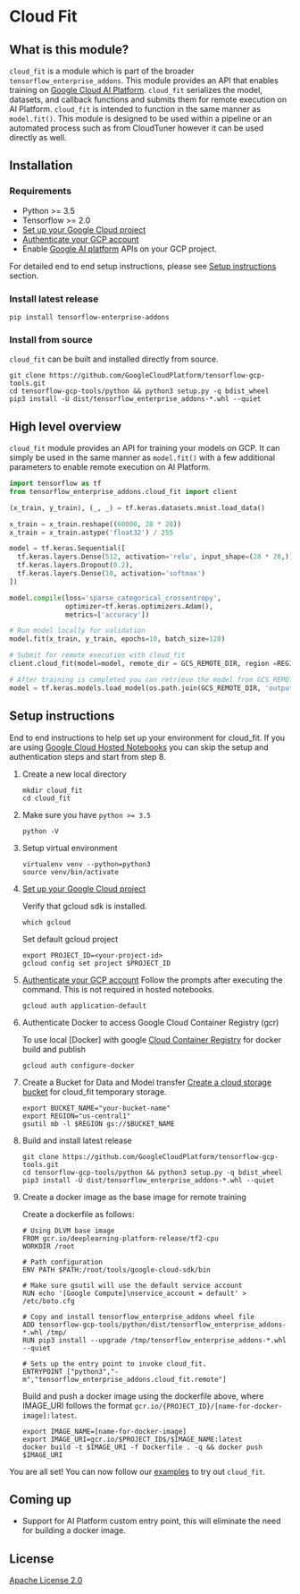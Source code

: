 
# Cloud Fit

## What is this module?

`cloud_fit` is a module which is part of the broader
`tensorflow_enterprise_addons`. This module provides an API that enables
training on [Google Cloud AI Platform](https://cloud.google.com/ai-platform).
`cloud_fit` serializes the model, datasets, and callback functions and submits
them for remote execution on AI Platform. `cloud_fit` is intended to function in
the same manner as `model.fit()`. This module is designed to be used within a
pipeline or an automated process such as from CloudTuner however it can be used
directly as well.

## Installation

### Requirements

-   Python >= 3.5
-   Tensorflow >= 2.0
-   [Set up your Google Cloud project](https://cloud.google.com/ai-platform/docs/getting-started-keras#set_up_your_project)
-   [Authenticate your GCP account](https://cloud.google.com/ai-platform/docs/getting-started-keras#authenticate_your_gcp_account)
-   Enable [Google AI platform](https://cloud.google.com/ai-platform/) APIs on
    your GCP project.

For detailed end to end setup instructions, please see
[Setup instructions](#setup-instructions) section.

### Install latest release

```shell
pip install tensorflow-enterprise-addons
```

### Install from source

`cloud_fit` can be built and installed directly from source.

```shell
git clone https://github.com/GoogleCloudPlatform/tensorflow-gcp-tools.git
cd tensorflow-gcp-tools/python && python3 setup.py -q bdist_wheel
pip3 install -U dist/tensorflow_enterprise_addons-*.whl --quiet
```

## High level overview

`cloud_fit` module provides an API for training your models on GCP. It can
simply be used in the same manner as `model.fit()` with a few additional
parameters to enable remote execution on AI Platform.

```python
import tensorflow as tf
from tensorflow_enterprise_addons.cloud_fit import client

(x_train, y_train), (_, _) = tf.keras.datasets.mnist.load_data()

x_train = x_train.reshape((60000, 28 * 28))
x_train = x_train.astype('float32') / 255

model = tf.keras.Sequential([
  tf.keras.layers.Dense(512, activation='relu', input_shape=(28 * 28,)),
  tf.keras.layers.Dropout(0.2),
  tf.keras.layers.Dense(10, activation='softmax')
])

model.compile(loss='sparse_categorical_crossentropy',
              optimizer=tf.keras.optimizers.Adam(),
              metrics=['accuracy'])

# Run model locally for validation
model.fit(x_train, y_train, epochs=10, batch_size=128)

# Submit for remote execution with cloud_fit
client.cloud_fit(model=model, remote_dir = GCS_REMOTE_DIR, region =REGION , x=x_train, y= y_train, epochs=100, batch_size=128)

# After training is completed you can retrieve the model from GCS_REMOTE_DIR/output
model = tf.keras.models.load_model(os.path.join(GCS_REMOTE_DIR, 'output'))
```

## Setup instructions

End to end instructions to help set up your environment for cloud_fit. If you
are using
[Google Cloud Hosted Notebooks](https://cloud.google.com/ai-platform-notebooks)
you can skip the setup and authentication steps and start from step 8.

1.  Create a new local directory

    ```shell
    mkdir cloud_fit
    cd cloud_fit
    ```

1.  Make sure you have `python >= 3.5`

    ```shell
    python -V
    ```

1.  Setup virtual environment

    ```shell
    virtualenv venv --python=python3
    source venv/bin/activate
    ```

1.  [Set up your Google Cloud project](https://cloud.google.com/ai-platform/docs/getting-started-keras#set_up_your_project)

    Verify that gcloud sdk is installed.

    ```shell
    which gcloud
    ```

    Set default gcloud project

    ```shell
    export PROJECT_ID=<your-project-id>
    gcloud config set project $PROJECT_ID
    ```

1.  [Authenticate your GCP account](https://cloud.google.com/ai-platform/docs/getting-started-keras#authenticate_your_gcp_account)
    Follow the prompts after executing the command. This is not required in
    hosted notebooks.

    ```shell
    gcloud auth application-default
    ```

1.  Authenticate Docker to access Google Cloud Container Registry (gcr)

    To use local [Docker] with google
    [Cloud Container Registry](https://cloud.google.com/container-registry/docs/advanced-authentication)
    for docker build and publish

    ```shell
    gcloud auth configure-docker
    ```

1.  Create a Bucket for Data and Model transfer
    [Create a cloud storage bucket](https://cloud.google.com/ai-platform/docs/getting-started-keras#create_a_bucket)
    for cloud_fit temporary storage.

    ```shell
    export BUCKET_NAME="your-bucket-name"
    export REGION="us-central1"
    gsutil mb -l $REGION gs://$BUCKET_NAME
    ```

1.  Build and install latest release

    ```shell
    git clone https://github.com/GoogleCloudPlatform/tensorflow-gcp-tools.git
    cd tensorflow-gcp-tools/python && python3 setup.py -q bdist_wheel
    pip3 install -U dist/tensorflow_enterprise_addons-*.whl --quiet
    ```

1.  Create a docker image as the base image for remote training

    Create a dockerfile as follows:

    ```shell
    # Using DLVM base image
    FROM gcr.io/deeplearning-platform-release/tf2-cpu
    WORKDIR /root

    # Path configuration
    ENV PATH $PATH:/root/tools/google-cloud-sdk/bin

    # Make sure gsutil will use the default service account
    RUN echo '[Google Compute]\nservice_account = default' > /etc/boto.cfg

    # Copy and install tensorflow_enterprise_addons wheel file
    ADD tensorflow-gcp-tools/python/dist/tensorflow_enterprise_addons-*.whl /tmp/
    RUN pip3 install --upgrade /tmp/tensorflow_enterprise_addons-*.whl --quiet

    # Sets up the entry point to invoke cloud_fit.
    ENTRYPOINT ["python3","-m","tensorflow_enterprise_addons.cloud_fit.remote"]
    ```

    Build and push a docker image using the dockerfile above, where IMAGE_URI
    follows the format `gcr.io/{PROJECT_ID}/[name-for-docker-image]:latest`.

    ```shell
    export IMAGE_NAME=[name-for-docker-image]
    export IMAGE_URI=gcr.io/$PROJECT_ID$/$IMAGE_NAME:latest
    docker build -t $IMAGE_URI -f Dockerfile . -q && docker push $IMAGE_URI
    ```

You are all set! You can now follow our
[examples](https://github.com/GoogleCloudPlatform/tensorflow-gcp-tools/blob/master/examples/cloud_fit.ipynb)
to try out `cloud_fit`.

## Coming up

-   Support for AI Platform custom entry point, this will eliminate the need for
    building a docker image.

## License

[Apache License 2.0](https://github.com/GoogleCloudPlatform/tensorflow-gcp-tools/blob/master/LICENSE)
